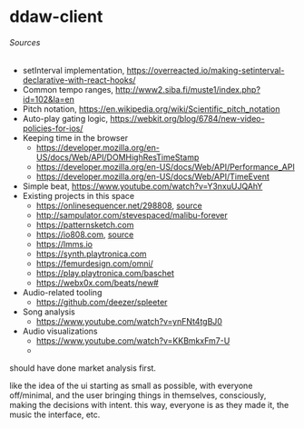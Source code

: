 # ddaw-client

###### Sources
- setInterval implementation, https://overreacted.io/making-setinterval-declarative-with-react-hooks/
- Common tempo ranges, http://www2.siba.fi/muste1/index.php?id=102&la=en
- Pitch notation, https://en.wikipedia.org/wiki/Scientific_pitch_notation
- Auto-play gating logic, https://webkit.org/blog/6784/new-video-policies-for-ios/
- Keeping time in the browser
    - https://developer.mozilla.org/en-US/docs/Web/API/DOMHighResTimeStamp
    - https://developer.mozilla.org/en-US/docs/Web/API/Performance_API
    - https://developer.mozilla.org/en-US/docs/Web/API/TimeEvent
- Simple beat, https://www.youtube.com/watch?v=Y3nxuUJQAhY
- Existing projects in this space
    - https://onlinesequencer.net/298808, [source](https://github.com/buildist/onlinesequencer)
    - http://sampulator.com/stevespaced/malibu-forever
    - https://patternsketch.com
    - https://io808.com, [source](https://github.com/vincentriemer/io-808)
    - https://lmms.io
    - https://synth.playtronica.com
    - https://femurdesign.com/omni/
    - https://play.playtronica.com/baschet
    - https://webx0x.com/beats/new#
- Audio-related tooling
    - https://github.com/deezer/spleeter
- Song analysis
    - https://www.youtube.com/watch?v=ynFNt4tgBJ0
- Audio visualizations
    - https://www.youtube.com/watch?v=KKBmkxFm7-U
    - 


should have done market analysis first.

like the idea of the ui starting as small as possible, with everyone off/minimal, and the user bringing things in themselves, consciously, making the decisions with intent. this way, everyone is as they made it, the music the interface, etc.